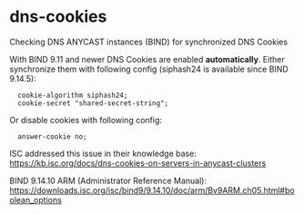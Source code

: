 # dns-cookies
Checking DNS ANYCAST instances (BIND) for synchronized DNS Cookies

With BIND 9.11 and newer DNS Cookies are enabled **automatically**. 
Either synchronize them with following config (siphash24 is available since BIND 9.14.5):
```
  cookie-algorithm siphash24;
  cookie-secret "shared-secret-string";
```
Or disable cookies with following config:
```
  answer-cookie no;
```

ISC addressed this issue in their knowledge base:
https://kb.isc.org/docs/dns-cookies-on-servers-in-anycast-clusters

BIND 9.14.10 ARM (Administrator Reference Manual):
https://downloads.isc.org/isc/bind9/9.14.10/doc/arm/Bv9ARM.ch05.html#boolean_options
